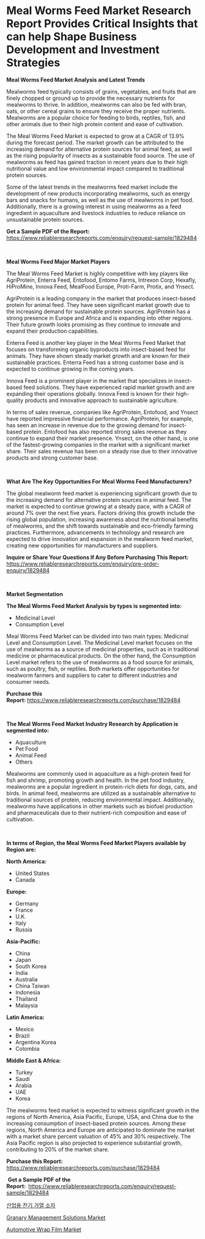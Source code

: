 <p><h1>Meal Worms Feed Market Research Report Provides Critical Insights that can help Shape Business Development and Investment Strategies</h1></p><p><strong>Meal Worms Feed Market Analysis and Latest Trends</strong></p>
<p><p>Mealworms feed typically consists of grains, vegetables, and fruits that are finely chopped or ground up to provide the necessary nutrients for mealworms to thrive. In addition, mealworms can also be fed with bran, oats, or other cereal grains to ensure they receive the proper nutrients. Mealworms are a popular choice for feeding to birds, reptiles, fish, and other animals due to their high protein content and ease of cultivation.</p><p>The Meal Worms Feed Market is expected to grow at a CAGR of 13.9% during the forecast period. The market growth can be attributed to the increasing demand for alternative protein sources for animal feed, as well as the rising popularity of insects as a sustainable food source. The use of mealworms as feed has gained traction in recent years due to their high nutritional value and low environmental impact compared to traditional protein sources.</p><p>Some of the latest trends in the mealworms feed market include the development of new products incorporating mealworms, such as energy bars and snacks for humans, as well as the use of mealworms in pet food. Additionally, there is a growing interest in using mealworms as a feed ingredient in aquaculture and livestock industries to reduce reliance on unsustainable protein sources.</p></p>
<p><strong>Get a Sample PDF of the Report:&nbsp;</strong> <a href="https://www.reliableresearchreports.com/enquiry/request-sample/1829484">https://www.reliableresearchreports.com/enquiry/request-sample/1829484</a></p>
<p>&nbsp;</p>
<p><strong>Meal Worms Feed Major Market Players</strong></p>
<p><p>The Meal Worms Feed Market is highly competitive with key players like AgriProtein, Enterra Feed, Entofood, Entomo Farms, Intrexon Corp, Hexafly, HiProMine, Innova Feed, MealFood Europe, Proti-Farm, Protix, and Ynsect. </p><p>AgriProtein is a leading company in the market that produces insect-based protein for animal feed. They have seen significant market growth due to the increasing demand for sustainable protein sources. AgriProtein has a strong presence in Europe and Africa and is expanding into other regions. Their future growth looks promising as they continue to innovate and expand their production capabilities.</p><p>Enterra Feed is another key player in the Meal Worms Feed Market that focuses on transforming organic byproducts into insect-based feed for animals. They have shown steady market growth and are known for their sustainable practices. Enterra Feed has a strong customer base and is expected to continue growing in the coming years.</p><p>Innova Feed is a prominent player in the market that specializes in insect-based feed solutions. They have experienced rapid market growth and are expanding their operations globally. Innova Feed is known for their high-quality products and innovative approach to sustainable agriculture.</p><p>In terms of sales revenue, companies like AgriProtein, Entofood, and Ynsect have reported impressive financial performance. AgriProtein, for example, has seen an increase in revenue due to the growing demand for insect-based protein. Entofood has also reported strong sales revenue as they continue to expand their market presence. Ynsect, on the other hand, is one of the fastest-growing companies in the market with a significant market share. Their sales revenue has been on a steady rise due to their innovative products and strong customer base.</p></p>
<p>&nbsp;</p>
<p><strong>What Are The Key Opportunities For Meal Worms Feed Manufacturers?</strong></p>
<p><p>The global mealworm feed market is experiencing significant growth due to the increasing demand for alternative protein sources in animal feed. The market is expected to continue growing at a steady pace, with a CAGR of around 7% over the next five years. Factors driving this growth include the rising global population, increasing awareness about the nutritional benefits of mealworms, and the shift towards sustainable and eco-friendly farming practices. Furthermore, advancements in technology and research are expected to drive innovation and expansion in the mealworm feed market, creating new opportunities for manufacturers and suppliers.</p></p>
<p><strong>Inquire or Share Your Questions If Any Before Purchasing This Report:</strong> <a href="https://www.reliableresearchreports.com/enquiry/pre-order-enquiry/1829484">https://www.reliableresearchreports.com/enquiry/pre-order-enquiry/1829484</a></p>
<p>&nbsp;</p>
<p><strong>Market Segmentation</strong></p>
<p><strong>The Meal Worms Feed Market Analysis by types is segmented into:</strong></p>
<p><ul><li>Medicinal Level</li><li>Consumption Level</li></ul></p>
<p><p>Meal Worms Feed Market can be divided into two main types: Medicinal Level and Consumption Level. The Medicinal Level market focuses on the use of mealworms as a source of medicinal properties, such as in traditional medicine or pharmaceutical products. On the other hand, the Consumption Level market refers to the use of mealworms as a food source for animals, such as poultry, fish, or reptiles. Both markets offer opportunities for mealworm farmers and suppliers to cater to different industries and consumer needs.</p></p>
<p><strong>Purchase this Report:&nbsp;</strong><a href="https://www.reliableresearchreports.com/purchase/1829484">https://www.reliableresearchreports.com/purchase/1829484</a></p>
<p>&nbsp;</p>
<p><strong>The Meal Worms Feed Market Industry Research by Application is segmented into:</strong></p>
<p><ul><li>Aquaculture</li><li>Pet Food</li><li>Animal Feed</li><li>Others</li></ul></p>
<p><p>Mealworms are commonly used in aquaculture as a high-protein feed for fish and shrimp, promoting growth and health. In the pet food industry, mealworms are a popular ingredient in protein-rich diets for dogs, cats, and birds. In animal feed, mealworms are utilized as a sustainable alternative to traditional sources of protein, reducing environmental impact. Additionally, mealworms have applications in other markets such as biofuel production and pharmaceuticals due to their nutrient-rich composition and ease of cultivation.</p></p>
<p>&nbsp;</p>
<p><strong>In terms of Region, the Meal Worms Feed Market Players available by Region are:</strong></p>
<p>
    <p> <strong> North America: </strong>
        <ul>
            <li>United States</li>
            <li>Canada</li>
        </ul>
        </p> 
    <p> <strong> Europe: </strong>
        <ul>
            <li>Germany</li>
            <li>France</li>
            <li>U.K.</li>
            <li>Italy</li>
            <li>Russia</li>
        </ul>
        </p> 
    <p> <strong> Asia-Pacific: </strong>
        <ul>
            <li>China</li>
            <li>Japan</li>
            <li>South Korea</li>
            <li>India</li>
            <li>Australia</li>
            <li>China Taiwan</li>
            <li>Indonesia</li>
            <li>Thailand</li>
            <li>Malaysia</li>
        </ul>
        </p> 
    <p> <strong> Latin America: </strong>
        <ul>
            <li>Mexico</li>
            <li>Brazil</li>
            <li>Argentina Korea</li>
            <li>Colombia</li>
        </ul>
        </p> 
    <p> <strong> Middle East & Africa: </strong>
        <ul>
            <li>Turkey</li>
            <li>Saudi</li>
            <li>Arabia</li>
            <li>UAE</li>
            <li>Korea</li>
        </ul>
    </p>
    </p>
<p><p>The mealworms feed market is expected to witness significant growth in the regions of North America, Asia Pacific, Europe, USA, and China due to the increasing consumption of insect-based protein sources. Among these regions, North America and Europe are anticipated to dominate the market with a market share percent valuation of 45% and 30% respectively. The Asia Pacific region is also projected to experience substantial growth, contributing to 20% of the market share.</p></p>
<p><strong>Purchase this Report: </strong><a href="https://www.reliableresearchreports.com/purchase/1829484">https://www.reliableresearchreports.com/purchase/1829484</a></p>
<p>&nbsp;<strong>Get a Sample PDF of the Report:&nbsp;&nbsp;</strong><a href="https://www.reliableresearchreports.com/enquiry/request-sample/1829484">https://www.reliableresearchreports.com/enquiry/request-sample/1829484</a></p>
<p><strong></strong></p>
<p><p><a href="https://medium.com/@akhooha50888/%EC%82%B0%EC%97%85%EC%9A%A9-%EC%A0%84%EA%B8%B0-%EA%B0%80%EC%97%B4-%EC%9A%94%EC%86%8C-%EC%8B%9C%EC%9E%A5-%EB%B6%84%EC%84%9D-2024%EB%85%84%EB%B6%80%ED%84%B0-2031%EB%85%84%EA%B9%8C%EC%A7%80%EC%9D%98-%EA%B8%80%EB%A1%9C%EB%B2%8C-%EC%82%B0%EC%97%85-%EC%A0%84%EB%A7%9D-%EB%B0%8F-%EC%98%88%EC%B8%A1-5d1d57984cd0">산업용 전기 가열 소자</a></p><p><a href="https://github.com/nathandecarvalho/Market-Research-Report-List-2/blob/main/granary-management-solutions-market.md">Granary Management Solutions Market</a></p><p><a href="https://view.publitas.com/reportprime-1/global-automotive-wrap-film-market-by-types-applications-and-major-players-with-regional-growth-rate-analysis-and-development-situation-from-2024-to-2031/">Automotive Wrap Film Market</a></p></p>